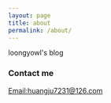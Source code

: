 ```yaml
---
layout: page
title: about
permalink: /about/
---
```


loongyowl's blog

### Contact me

[Email:huangju7231@126.com](mailto:huangju7231@126.com)

